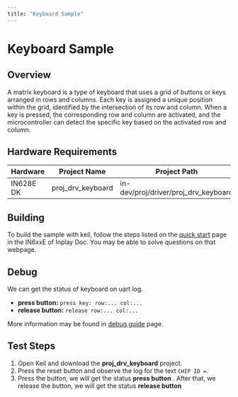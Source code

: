 ```yaml
---
title: "Keyboard Sample"
---
```


# Keyboard Sample

## Overview

A matrix keyboard is a type of keyboard that uses a grid of buttons or keys arranged in rows and columns. Each key is assigned a unique position within the grid, identified by the intersection of its row and column. When a key is pressed, the corresponding row and column are activated, and the microcontroller can detect the specific key based on the activated row and column.



## Hardware Requirements

| Hardware  | Project Name      | Project Path                         |
| --------- | ----------------- | ------------------------------------ |
| IN628E DK | proj_drv_keyboard | in-dev/proj/driver/proj_drv_keyboard |



## Building

To build the sample with keil, follow the steps listed on the  [quick start](https://inplay-inc.github.io/docs/in6xxe/getting-started/installation/quick-start.html) page in the IN6xxE  of Inplay Doc. You may be able to solve questions on that webpage.



## Debug

We can get the status of keyboard on uart log.

- **press button:** `press key: row:... col:...`
- **release button:** `release row:... col:...`

More information may be found in [debug guide](https://inplay-inc.github.io/docs/in6xxe/getting-started/debug-guide) page.



## Test Steps


1. Open Keil and download the **proj_drv_keyboard** project.
2. Press the reset button and observe the log for the text `CHIP ID =`.
3. Press the button, we will get the status **press button** . After that, we release the button, we will get the status **release button**